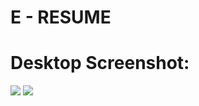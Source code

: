 # E - RESUME

# Desktop Screenshot:
<img src="https://github.com/agendaxd276/e-resume/blob/main/screenshots/Screenshot%202021-05-25%20at%2010.12.28%20AM.png">

<img src="https://github.com/agendaxd276/e-resume/blob/main/screenshots/Screenshot%202021-05-25%20at%2010.13.19%20AM.png">
